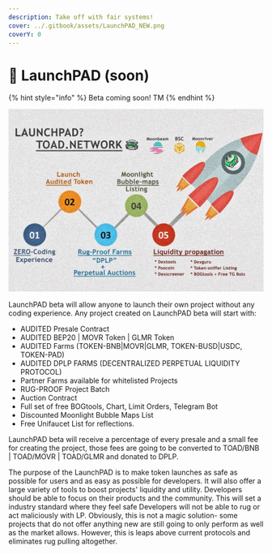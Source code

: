 ```yaml
---
description: Take off with fair systems!
cover: ../.gitbook/assets/LaunchPAD_NEW.png
coverY: 0
---
```


# 🚀 LaunchPAD (soon)

{% hint style="info" %}
Beta coming soon! TM
{% endhint %}

![](../.gitbook/assets/LaunchPAD.jpg)

LaunchPAD beta will allow anyone to launch their own project without any coding experience. Any project created on LaunchPAD beta will start with:

* AUDITED Presale Contract
* AUDITED BEP20 | MOVR Token | GLMR Token
* AUDITED Farms (TOKEN-BNB|MOVR|GLMR, TOKEN-BUSD|USDC, TOKEN-PAD)
* AUDITED DPLP FARMS (DECENTRALIZED PERPETUAL LIQUIDITY PROTOCOL)
* Partner Farms available for whitelisted Projects
* RUG-PROOF Project Batch
* Auction Contract
* Full set of free BOGtools, Chart, Limit Orders, Telegram Bot
* Discounted Moonlight Bubble Maps List
* Free Unifaucet List for reflections.

LaunchPAD beta will receive a percentage of every presale and a small fee for creating the project, those fees are going to be converted to TOAD/BNB | TOAD/MOVR | TOAD/GLMR and donated to DPLP.

The purpose of the LaunchPAD is to make token launches as safe as possible for users and as easy as possible for developers. It will also offer a large variety of tools to boost projects' liquidity and utility. Developers should be able to focus on their products and the community. This will set a industry standard where they feel safe Developers will not be able to rug or act maliciously with LP. Obviously, this is not a magic solution- some projects that do not offer anything new are still going to only perform as well as the market allows. However, this is leaps above current protocols and eliminates rug pulling altogether.
